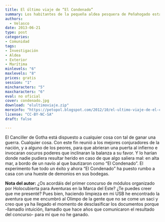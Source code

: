 ```yaml
---
title: El último viaje de “El Condenado”
summary: Los habitantes de la pequeña aldea pesquera de Peñahogado están atravesando un mal año. Otra vez.
authors:
  - Velasco
date: 2013-06-21
type: post
categories:
- Comunidad
tags:
- Investigación
- Aldea
- Exterior
- Marítima
minlevels: "6"
maxlevels: "8"
prices: gratis
session: "1"
mincharacters: "5"
maxcharacters: "6"
eval: no oficial
cover: condenado.jpg
download: "elultimoviaje.zip"
moreinfo: "https://petopol.blogspot.com/2012/10/el-ultimo-viaje-de-el-condenado.html"
license: "CC-BY-NC-SA"
draft: false

---
```


El Canciller de Gotha está dispuesto a cualquier cosa con tal de ganar una guerra. Cualquier cosa. Con este fin reunió a los mejores conjuradores de la nación, y a alguno de los peores, para que abrieran una puerta al infierno e invocaran oscuros poderes que inclinaran la balanza a su favor. Y lo harían donde nadie pudiera resultar herido en caso de que algo saliera mal: en alta mar, a bordo de un navío al que bautizaron como “El Condenado”. El experimento fue todo un éxito y ahora “El Condenado” ha puesto rumbo a casa con una hueste de demonios en sus bodegas.

**Nota del autor:**
¿Os acordáis del primer concurso de módulos organizado por Holocubierta para Aventuras en la Marca del Este? ¿Te puedes creer que me presenté? Pues bien, haciendo limpieza en mi USB he encontrado la aventura que me encumbró al Olimpo de la gente que no se come un saci y creo que ya ha llegado el momento de desclasificar los documentos porque -llamadlo intuición, llamadlo que hace años que comunicaron el resultado del concurso- para mí que no he ganado.
